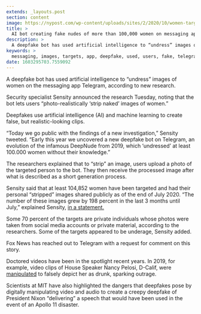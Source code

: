```yaml
--- 
extends: _layouts.post 
section: content 
image: https://nypost.com/wp-content/uploads/sites/2/2020/10/women-targeted-on-telegram-1.jpg?quality=90&strip=all&w=1200 
title: > 
  AI bot creating fake nudes of more than 100,000 women on messaging app 
description: > 
  A deepfake bot has used artificial intelligence to “undress” images of women on the messaging app Telegram, according to new research.Security specialist Sensity announced the research Tuesday, noting that the bot lets users “photo-realistically ‘strip naked’ images of women.”Deepfakes use artificial intelligence (AI) and machine learning to create false, but realistic-looking clips.Sensity said that at least 104,852 women have been targeted and had their personal “stripped” images shared publicly as of the end of July 2020.“The number of these images grew by 198 percent in the last 3 months until July,” explained Sensity, in a statement.In 2019, for example, video clips of House Speaker Nancy Pelosi, D-Calif, were manipulated to falsely depict her as drunk, sparking outrage. 
keywords: > 
  messaging, images, targets, app, deepfake, used, users, fake, telegram, video, women, ai, 100000, nudes, creating, bot, sensity 
date: 1603295703.7559092 
--- 
```

<div><p>A deepfake bot has used artificial intelligence to &#8220;undress&#8221; images of women on the messaging app Telegram, according to new research.</p>
<p>Security specialist Sensity announced the research Tuesday, noting that the bot lets users &#8220;photo-realistically &#8216;strip naked&#8217; images of women.&#8221;</p>
<p>Deepfakes use artificial intelligence (AI) and machine learning to create false, but realistic-looking clips.</p>
<p>&#8220;Today we go public with the findings of a new investigation,&#8221; Sensity tweeted. &#8220;Early this year we uncovered a new deepfake bot on Telegram, an evolution of the infamous DeepNude from 2019, which &#8216;undressed&#8217; at least 100.000 women without their knowledge.&#8221;</p>
 
<p>The researchers explained that to &#8220;strip&#8221; an image, users upload a photo of the targeted person to the bot. They then receive the processed image after what is described as a short generation process.</p>
 
<p>Sensity said that at least 104,852 women have been targeted and had their personal &#8220;stripped&#8221; images shared publicly as of the end of July 2020. &#8220;The number of these images grew by 198 percent in the last 3 months until July,&#8221; explained Sensity, <a href="https://sensity.ai/automating-image-abuse-deepfake-bots-on-telegram/" rel="noopener noreferrer" target="_blank">in a statement.</a></p>
<p>Some 70 percent of the targets are private individuals whose photos were taken from social media accounts or private material, according to the researchers. Some of the targets appeared to be underage, Sensity added.</p>
<p>Fox News has reached out to Telegram with a request for comment on this story.</p>
<p>Doctored videos have been in the spotlight recent years. In 2019, for example, video clips of House Speaker Nancy Pelosi, D-Calif, were <a href="https://www.foxnews.com/politics/fake-pelosi-videos-trump-doctored" rel="noopener noreferrer" target="_blank">manipulated</a> to falsely depict her as drunk, sparking outrage.</p>
<p>Scientists at MIT have also highlighted the dangers that deepfakes pose by digitally manipulating video and audio to create a creepy deepfake of President Nixon &#8220;delivering&#8221; a speech that would have been used in the event of an Apollo 11 disaster.</p>
			</div>